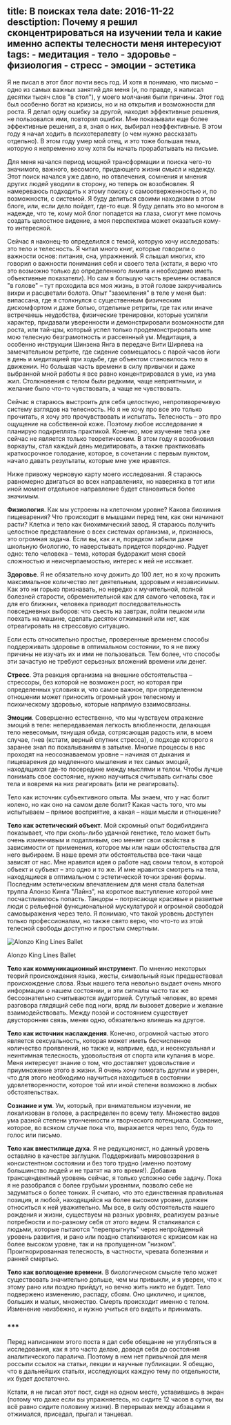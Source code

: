title: В поисках тела
date: 2016-11-22
desctiption: Почему я решил сконцентрироваться на изучении тела и какие именно аспекты телесности меня интересуют
tags:
    - медитация
    - тело
    - здоровье
    - физиология
    - стресс
    - эмоции
	- эстетика
---

Я не писал в этот блог почти весь год. И хотя я понимаю, что письмо – одно из самых важных занятий для меня (и, по правде, я написал десятки тысяч слов "в стол"), у моего молчания были причины. Этот год был особенно богат на кризисы, но и на открытия и возможности для роста. Я делал одну ошибку за другой, находил эффективные решения, не пользовался ими, повторял ошибки. Мне показывали еще более эффективные решения, а я, зная о них, выбирал неэффективные. В этом году я начал ходить в психотерапевту (о чем нужно рассказать отдельно). В этом году умер мой отец, и это тоже большая тема, которую я непременно  хочу хотя бы начать прорабатывать на письме.

Для меня начался период мощной трансформации и поиска чего-то значимого, важного, весомого, придающего жизни смысл и надежду. Этот поиск начался уже давно, но отвлечения, сомнения и мнения других людей уводили в сторону, но теперь он возобновлен. Я намереваюсь подходить к этому поиску с самоотверженностью и, по возможности, с системой. Я буду делиться своими находками в этом блоге, или, если дело пойдет, где-то еще. Я буду делать это во многом в надежде, что те, кому мой блог попадется на глаза, смогут мне помочь создать целостное видение, а моя перспектива может оказаться кому-то интересной.

Сейчас я наконец-то определился с темой, которую хочу исследовать: это тело и телесность. Я читал много книг, которые говорили о важности основ: питания, сна, упражнений. Я слышал многих, кто говорил о важности понимания себя и своего тела (кстати, я верю что это возможно только до определенного лимита и необходимо иметь объективные показатели). Но сам я большую часть времени оставался "в голове" – тут проходила вся моя жизнь, в этой голове закручивались вихри и расцветали болота. Опыт "заземления" в теле у меня был: випассана, где я столкнулся с существенным физическим дискомфортом и даже болью, отдельные ретриты, где так или иначе встречаешь неудобства, физические тренировки, которые усиляли характер, придавали уверенности и демонстрировали возможности для роста, или тай-цзы, который успел только продемонстрировать мне мою телесную безграмотность и рассеянный ум. Медитация, а особенно инструкции Шинзена Янга в передаче Вити Ширяева на замечательном ретрите, где сидение совмещалось с парой часов йоги в день и медитацией при ходьбе, где объектом становилось тело в движении.  Но большая часть времени в силу привычки и даже выбранной мной работы я все равно концентрировался в уме, из ума жил. Столкновения с телом были редкими, чаще неприятными, и желание было что-то чувствовать, а чаще не чувствовать.

Сейчас я стараюсь выстроить для себя целостную, непротиворечивую систему взглядов на телесность. Но я не хочу про все это только прочитать, я хочу это прочувствовать и испытать. Телесность – это про ощущение на собственной коже. Поэтому любое исследование я планирую подкреплять практикой. Конечно, мое изучение тела уже сейчас не является только теоретическим. В этом году я возобновил воркауты, стал каждый день медитировать, а также практиковать краткосрочное голодание, которое, в сочетании с первым пунктом, начало давать результаты, которые мне уже нравятся.

Ниже привожу черновую карту моего исследования. Я стараюсь равномерно двигаться во всех направлениях, но наверняка в тот или иной момент отдельное направление будет становиться более значимым.

<!-- more -->

**Физиология**. Как мы устроены на клеточном уровне? Какова биохимия пищеварения? Что происходит в мышцами перед тем, как они начинают расти? Клетка и тело как биохимический завод. Я стараюсь получить целостное представление о всех системах организма, и, признаюсь, это огромная задача. Если вы, как и я, порядком забыли даже школьную биологию, то наверстывать придется порядочно. Радует одно: тело человека – тема, которая будоражит меня своей сложностью и неисчерпаемостью, интерес к ней не иссякает. 

**Здоровье**. Я не обязательно хочу дожить до 100 лет, но я хочу прожить максимальное количество лет деятельным, здоровым и независимым. Как это ни горько признавать, но нередко к мучительной, полной болезней старости, обременительной как для самого человека, так и для его ближних, человека приводит последовательность повседневных выборов: что съесть на завтрак, пойти пешком или поехать на машине, сделать десяток отжиманий или нет, как отреагировать на стрессовую ситуацию. 

Если есть относительно простые, проверенные временем способы поддерживать здоровье в оптимальном состоянии, то я не вижу причины не изучать их и ими не пользоваться. Тем более, что способы эти зачастую не требуют серьезных вложений времени или денег.


**Стресс**.  Эта реакция организма на внешние обстоятельства – стрессоры, без которой не возможен рост, но которая при определенных условиях и, что самое важное, при определенном отношении может приносить огромный урон телесному и психическому здоровью, которые напрямую взаимосвязаны.

**Эмоции**. Совершенно естественно, что мы чувствуем отражение эмоций в теле: непередаваемая легкость влюбленности, делающая тело невесомым, тянущая обида, сотрясающая радость или, в моем случае, гнев (кстати, верный спутник стресса), о подходе которого я заранее знал по покалываниям в затылке. Многие процессы в нас проходят на неосознаваемом уровне – начиная от дыхания и пищеварения до медленного мышления и тех самых эмоций, находящихся где-то посередине между мыслями и телом. Чтобы лучше понимать свое состояние, нужно научиться считывать сигналы свое тела и вовремя на них реагировать (или не реагировать).

Тело как источник субъективного опыта. Мы знаем, что у нас болит колено, но как оно на самом деле болит? Какая часть того, что мы испытываем – прямое восприятие, а какая – наши мысли и отношение?

**Тело как эстетический объект**. Мой скромный опыт бодибилдинга показывает, что при сколь-либо удачной генетике, тело может быть очень изменчивым и податливым, оно меняет свои свойства в зависимости от применения, которое мы или наши обстоятельства для него выбираем. В наше время эти обстоятельства все-таки чаще зависят от нас. Мне нравится идея о работе над своим телом, в которой объект и субъект – это одно и то же. И мне нравится смотреть на тела, находящиеся в оптимальном с эстетической точки зрения формы. Последним эстетическим впечатлением для меня стала балетная труппа Алонзо Кинга "Лайнз", на короткое выступление которой мне посчастливилось попасть. Танцоры – потрясающе красивые и развитые люди с рельефной функциональной мускулатурой и огромной свободой самовыражения через тело.  Я понимаю, что такой уровень доступен только профессионалам, но также свято верю, что что-то из этой телесной свободы доступно и простым смертным.

<div class="illustration"><img src="/images/20161122-alonzo-king-lines-ballet.jpg" alt="Alonzo King Lines Ballet" ><p class="legend">Alonzo King Lines Ballet</p></div>


**Тело как коммуникационный инструмент**. По мнению некоторых теорий происхождения языка, жесты, символьный язык предшествовал происхождение слова. Язык нашего тела невольно выдает очень много информации о нашем состоянии, и эти сигналы часто так же бессознательно считываются аудиторией. Сутулый человек, во время разговора глядящий себе под ноги, вряд ли вызовет доверие и желание взаимодействовать. Между позой и состоянием существует двусторонняя связь, меняя одно, обязательно влияешь на другое.

**Тело как источник наслаждения**. Конечно, огромной частью этого является сексуальность, которая может иметь бесчисленное количество проявлений, но также и, наприме, еда, и несексуальная и неинтимная телесность, удовольствия от спорта или купания в море. Меня интересует знание о том, что доставляет удовольствие и приумножение этого в жизни. Я очень хочу помогать другим и уверен, что для этого необходимо научиться находиться в состоянии удовлетворенности, которое той или иной степени возможно в любых обстоятельствах.

**Сознание и ум**. Ум, который, при внимательном изучении, не локализован в голове, а распределен по всему телу. Множество видов ума разной степени утонченности и творческого потенциала. Сознание, которое, во всяком случае пока что, выражается через тело, будь то голос или письмо.

**Тело как вместилище духа**. Я не редукционист, но данный уровень оставляю в качестве заглушки. Поддерживать мировоззрения в консистентном состоянии и без того трудно (именно поэтому большинство людей и не тратят на это время!). Добавив трансцендентный уровень сейчас, я только усложню себе задачу. Пока я не разобрался с более грубыми уровнями, позволю себе не задуматься о более тонких. Я считаю, что это единственная правильная позиция, и любой, находящийся на более высоком уровне, должен относиться к ней уважительно. Мы все, в силу обстоятельств нашего рождения и жизни, существуем на разных уровнях, реализуем разные потребности и по-разному себя от этого ведем. Я сталкивался с людьми, которые пытаются "перепрыгнуть" через непройденный уровень развития, и рано или поздно сталкиваются с кризисом как на более высоком уровне, так и на пропущенном "низком". Проигнорированная телесность, в частности, чревата болезнями и ранней смертью. 

**Тело как воплощение времени**. В биологическом смысле тело может существовать значительно дольше, чем мы привыкли, и я уверен, что к этому рано или поздно прийдут, но вечно жить никто не будет. Тело подвержено изменению, распаду, сбоям. Оно циклично, и циклов, больших и малых, множество. Смерть происходит именно с телом. Изменение неизбежно, и нужно учиться его видеть и принимать.

### ***

Перед написанием этого поста я дал себе обещание не углубляться в исследования, как я это часто делаю, доводя себя до состояния аналитического паралича. Поэтому в нем нет привычной для меня россыпи ссылок на статьи, лекции и научные публикации. Я обещаю, что в дальнейших статьях, исследующих каждую тему по отдельности, их будет достаточно.

Кстати, я не писал этот пост, сидя на одном месте, уставившись в экран (потому что даже если вы упражняетесь, но сидите 12 часов в сутки, вы всё равно сидите половину жизни). В перерывах между абзацами я отжимался, приседал, прыгал и танцевал.